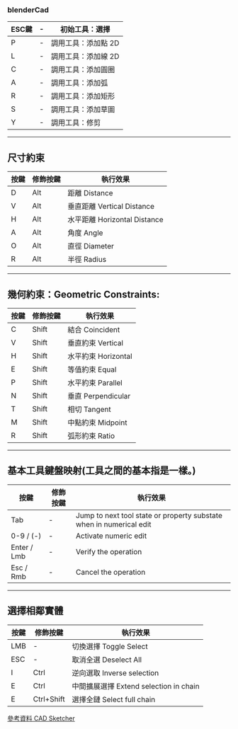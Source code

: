 ### blenderCad

|ESC鍵|	-	|初始工具：選擇|
|---|---|---|
|P|	-	|調用工具：添加點 2D|
|L|	-	|調用工具：添加線 2D|
|C|	-	|調用工具：添加圓圈|
|A|	-	|調用工具：添加弧|
|R|	-	|調用工具：添加矩形|
|S|	-	|調用工具：添加草圖|
|Y|	-	|調用工具：修剪|


---
尺寸約束
---
|按鍵	|修飾按鍵|	執行效果|
|---|---|---|
|D	|Alt	|距離	Distance|
|V	|Alt	|垂直距離	Vertical Distance|
|H	|Alt	|水平距離	Horizontal Distance|
|A	|Alt	|角度	Angle|
|O	|Alt	|直徑	Diameter|
|R	|Alt	|半徑	Radius|

---
幾何約束：Geometric Constraints:
---
|按鍵	|修飾按鍵|	執行效果|
|---|---|---|
|C	|Shift	|結合	Coincident|
|V	|Shift	|垂直約束	Vertical|
|H	|Shift	|水平約束	Horizontal|
|E	|Shift	|等值約束	Equal|
|P	|Shift	|水平約束	Parallel|
|N	|Shift	|垂直	Perpendicular|
|T	|Shift	|相切	Tangent|
|M	|Shift	|中點約束	Midpoint|
|R	|Shift	|弧形約束	Ratio|


---
基本工具鍵盤映射(工具之間的基本指是一樣。)
---

|按鍵	|修飾按鍵|	執行效果|
|---|---|---|
|Tab	|-	|Jump to next tool state or property substate when in numerical edit|
|0-9 / (-)	|-	|Activate numeric edit|
|Enter / Lmb	|-	|Verify the operation|
|Esc / Rmb	|-	|Cancel the operation|

---
選擇相鄰實體
---

|按鍵	|修飾按鍵|	執行效果|
|---|---|---|
|LMB	|-	|切換選擇	Toggle Select|
|ESC	|-	|取消全選	Deselect All|
|I	|Ctrl	|逆向選取	Inverse selection|
|E	|Ctrl	|中間擴展選擇	Extend selection in chain|
|E	|Ctrl+Shift	|選擇全鏈	Select full chain|


[參考資料 CAD Sketcher](https://hlorus.github.io/CAD_Sketcher/tools/)
